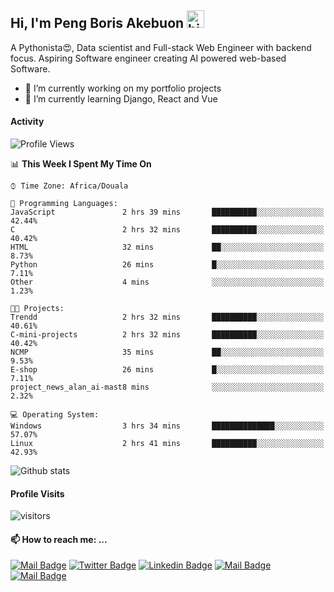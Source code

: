  ## Hi, I'm Peng Boris Akebuon <img src="https://user-images.githubusercontent.com/1303154/88677602-1635ba80-d120-11ea-84d8-d263ba5fc3c0.gif" width="28px" alt="hi">

 A Pythonista😍, Data scientist and Full-stack Web Engineer with backend focus. Aspiring Software engineer creating AI powered web-based Software.
- 🔭 I’m currently working on my portfolio projects
- 🌱 I’m currently learning Django, React and Vue

#### Activity
<!--START_SECTION:waka-->
![Profile Views](http://img.shields.io/badge/Profile%20Views-27-blue)

📊 **This Week I Spent My Time On** 

```text
⌚︎ Time Zone: Africa/Douala

💬 Programming Languages: 
JavaScript               2 hrs 39 mins       ██████████░░░░░░░░░░░░░░░   42.44% 
C                        2 hrs 32 mins       ██████████░░░░░░░░░░░░░░░   40.42% 
HTML                     32 mins             ██░░░░░░░░░░░░░░░░░░░░░░░   8.73% 
Python                   26 mins             █░░░░░░░░░░░░░░░░░░░░░░░░   7.11% 
Other                    4 mins              ░░░░░░░░░░░░░░░░░░░░░░░░░   1.23%

🐱‍💻 Projects: 
Trendd                   2 hrs 32 mins       ██████████░░░░░░░░░░░░░░░   40.61% 
C-mini-projects          2 hrs 32 mins       ██████████░░░░░░░░░░░░░░░   40.42% 
NCMP                     35 mins             ██░░░░░░░░░░░░░░░░░░░░░░░   9.53% 
E-shop                   26 mins             █░░░░░░░░░░░░░░░░░░░░░░░░   7.11% 
project_news_alan_ai-mast8 mins              ░░░░░░░░░░░░░░░░░░░░░░░░░   2.32%

💻 Operating System: 
Windows                  3 hrs 34 mins       ██████████████░░░░░░░░░░░   57.07% 
Linux                    2 hrs 41 mins       ██████████░░░░░░░░░░░░░░░   42.93%

```


<!--END_SECTION:waka-->


![Github stats](https://github-readme-stats.vercel.app/api?username=itzomen&theme=vue&show_icons=true&count_private=true)
 
 #### Profile Visits 

![visitors](https://visitor-badge.glitch.me/badge?page_id=itzomen)

#### 📫 How to reach me: ...

[![Mail Badge](https://img.shields.io/badge/-itzomen-c0392b?style=flat&labelColor=c0392b&logo=gmail&logoColor=white)](mailto:peng.akebuon2468@gmail.com)
[![Twitter Badge](https://img.shields.io/badge/-@itz_an_omen-1ca0f1?style=flat&labelColor=1ca0f1&logo=twitter&logoColor=white&link=https://twitter.com/itz_an_omen)](https://twitter.com/itz_an_omen/) [![Linkedin Badge](https://img.shields.io/badge/-Peng_Boris_Akebuon-0e76a8?style=flat&labelColor=0e76a8&logo=linkedin&logoColor=white)](https://www.linkedin.com/in/peng-boris-akebuon-0b8ba0195/)
 [![Mail Badge](https://img.shields.io/badge/-Academy_Omen-e74c3c?style=flat&labelColor=e74c3c&logo=youtube&logoColor=white)](https://https://www.youtube.com/channel/UCknaAfNfqKQDQFnqP2zMA6A?view_as=subscriber)  [![Mail Badge](https://img.shields.io/badge/-@itz_an_omen-405DE6?style=flat&labelColor=5851DB&logo=instagram&logoColor=white)](https://instagram.com/itz_an_omen)
